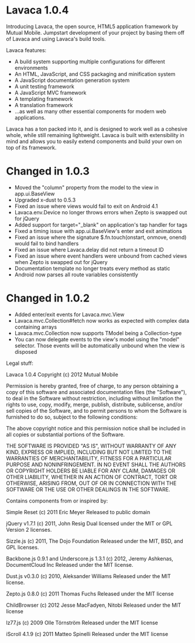 Lavaca 1.0.4
======

Introducing Lavaca, the open source, HTML5 application framework by Mutual Mobile. Jumpstart development of your project by basing them off of Lavaca and using Lavaca's build tools.

Lavaca features:
* A build system supporting multiple configurations for different environments
* An HTML, JavaScript, and CSS packaging and minification system
* A JavaScript documentation generation system
* A unit testing framework
* A JavaScript MVC framework
* A templating framework
* A translation framework
* …as well as many other essential components for modern web applications.

Lavaca has a ton packed into it, and is designed to work well as a cohesive whole, while still remaining lightweight. Lavaca is built with extensibility in mind and allows you to easily extend components and build your own on top of its framework.

Changed in 1.0.3
======
* Moved the "column" property from the model to the view in app.ui.BaseView
* Upgraded x-dust to 0.5.3
* Fixed an issue where views would fail to exit on Android 4.1
* Lavaca.env.Device no longer throws errors when Zepto is swapped out for jQuery
* Added support for target="_blank" on application's tap handler for <a> tags
* Fixed a timing issue with app.ui.BaseView's enter and exit animations
* Fixed an issue where the signature $.fn.touch(onstart, onmove, onend) would fail to bind handlers
* Fixed an issue where Lavaca.delay did not return a timeout ID
* Fixed an issue where event handlers were unbound from cached views when Zepto is swapped out for jQuery
* Documentation template no longer treats every method as static
* Android now parses all route variables consistently

Changed in 1.0.2
======
* Added enter/exit events for Lavaca.mvc.View
* Lavaca.mvc.Collection#fetch now works as expected with complex data containing arrays
* Lavaca.mvc.Collection now supports TModel being a Collection-type
* You can now delegate events to the view's model using the "model" selector. Those events will be automatically unbound when the view is disposed

Legal stuff:

Lavaca 1.0.4
Copyright (c) 2012 Mutual Mobile

Permission is hereby granted, free of charge, to any person obtaining a copy of this software and associated documentation files (the "Software"), to deal in the Software without restriction, including without limitation the rights to use, copy, modify, merge, publish, distribute, sublicense, and/or sell copies of the Software, and to permit persons to whom the Software is furnished to do so, subject to the following conditions:

The above copyright notice and this permission notice shall be included in all copies or substantial portions of the Software.

THE SOFTWARE IS PROVIDED "AS IS", WITHOUT WARRANTY OF ANY KIND, EXPRESS OR IMPLIED, INCLUDING BUT NOT LIMITED TO THE WARRANTIES OF MERCHANTABILITY, FITNESS FOR A PARTICULAR PURPOSE AND NONINFRINGEMENT. IN NO EVENT SHALL THE AUTHORS OR COPYRIGHT HOLDERS BE LIABLE FOR ANY CLAIM, DAMAGES OR OTHER LIABILITY, WHETHER IN AN ACTION OF CONTRACT, TORT OR OTHERWISE, ARISING FROM, OUT OF OR IN CONNECTION WITH THE SOFTWARE OR THE USE OR OTHER DEALINGS IN THE SOFTWARE.

Contains components from or inspired by:

Simple Reset
(c) 2011 Eric Meyer
Released to public domain

jQuery v1.7.1
(c) 2011, John Resig
Dual licensed under the MIT or GPL Version 2 licenses.

Sizzle.js
(c) 2011, The Dojo Foundation
Released under the MIT, BSD, and GPL licenses.

Backbone.js 0.9.1 and Underscore.js 1.3.1
(c) 2012, Jeremy Ashkenas, DocumentCloud Inc
Released under the MIT license.

Dust.js v0.3.0
(c) 2010, Aleksander Williams
Released under the MIT license.

Zepto.js 0.8.0
(c) 2011 Thomas Fuchs
Released under the MIT license

ChildBrowser
(c) 2012 Jesse MacFadyen, Nitobi
Released under the MIT license

lz77.js
(c) 2009 Olle Törnström
Released under the MIT license

iScroll 4.1.9
(c) 2011 Matteo Spinelli
Released under the MIT license